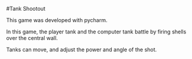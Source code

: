 #Tank Shootout

This game was developed with pycharm.

In this game, the player tank and the computer tank battle by firing shells over the central wall. 

Tanks can move, and adjust the power and angle of the shot.

